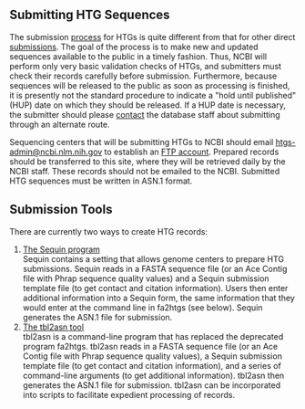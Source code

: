 
## Submitting HTG Sequences

The submission [process](/~/htgs/processing) for HTGs is quite different from that for other direct [submissions](/~/). The goal of the process is to make new and updated sequences available to the public in a timely fashion. Thus, NCBI will perform only very basic validation checks of HTGs, and submitters must check their records carefully before submission. Furthermore, because sequences will be released to the public as soon as processing is finished, it is presently not the standard procedure to indicate a "hold until published" (HUP) date on which they should be released. If a HUP date is necessary, the submitter should please [contact](mailto:htgs-admin@ncbi.nlm.nih.gov) the database staff about submitting through an alternate route.

Sequencing centers that will be submitting HTGs to NCBI should email [htgs-admin@ncbi.nlm.nih.gov](mailto:htgs-admin@ncbi.nlm.nih.gov) to establish an [FTP account](/~/htgs/ftp). Prepared records should be transferred to this site, where they will be retrieved daily by the NCBI staff. These records should not be emailed to the NCBI. Submitted HTG sequences must be written in ASN.1 format.

## Submission Tools

There are currently two ways to create HTG records:

1.  [The Sequin program](/~/htgs/sequininfo)  
    Sequin contains a setting that allows genome centers to prepare HTG submissions. Sequin reads in a FASTA sequence file (or an Ace Contig file with Phrap sequence quality values) and a Sequin submission template file (to get contact and citation information). Users then enter additional information into a Sequin form, the same information that they would enter at the command line in fa2htgs (see below). Sequin generates the ASN.1 file for submission.
2.  [The tbl2asn tool](/~/htgs/tbl2asninfo)  
    tbl2asn is a command-line program that has replaced the deprecated program fa2htgs. tbl2asn reads in a FASTA sequence file (or an Ace Contig file with Phrap sequence quality values), a Sequin submission template file (to get contact and citation information), and a series of command-line arguments (to get additional information). tbl2asn then generates the ASN.1 file for submission. tbl2asn can be incorporated into scripts to facilitate expedient processing of records.





<div id="shared-content-1" nid="1331">

<div class="rightnav">
